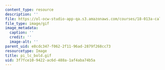 ```yaml
---
content_type: resource
description: ''
file: https://ol-ocw-studio-app-qa.s3.amazonaws.com/courses/18-013a-calculus-with-applications-spring-2005/3f7fce109422ac6d488a1af4aba74b5a_pi_lc_bold.gif
file_type: image/gif
image_metadata:
  caption: ''
  credit: ''
  image-alt: ''
parent_uid: e8cdc347-f062-2f11-96ad-2879f268cc73
resourcetype: Image
title: pi_lc_bold.gif
uid: 3f7fce10-9422-ac6d-488a-1af4aba74b5a
---
```

